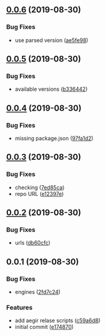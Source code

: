 <a name="0.0.6"></a>
## [0.0.6](https://github.com/alanshaw/npm-go-filecoin-dep/compare/v0.0.5...v0.0.6) (2019-08-30)


### Bug Fixes

* use parsed version ([ae5fe98](https://github.com/alanshaw/npm-go-filecoin-dep/commit/ae5fe98))



<a name="0.0.5"></a>
## [0.0.5](https://github.com/alanshaw/npm-go-filecoin-dep/compare/v0.0.4...v0.0.5) (2019-08-30)


### Bug Fixes

* available versions ([b336442](https://github.com/alanshaw/npm-go-filecoin-dep/commit/b336442))



<a name="0.0.4"></a>
## [0.0.4](https://github.com/alanshaw/npm-go-filecoin-dep/compare/v0.0.3...v0.0.4) (2019-08-30)


### Bug Fixes

* missing package.json ([97fa1d2](https://github.com/alanshaw/npm-go-filecoin-dep/commit/97fa1d2))



<a name="0.0.3"></a>
## [0.0.3](https://github.com/alanshaw/npm-go-filecoin-dep/compare/v0.0.2...v0.0.3) (2019-08-30)


### Bug Fixes

* checking ([7ed85ca](https://github.com/alanshaw/npm-go-filecoin-dep/commit/7ed85ca))
* repo URL ([e12397e](https://github.com/alanshaw/npm-go-filecoin-dep/commit/e12397e))



<a name="0.0.2"></a>
## [0.0.2](https://github.com/alanshaw/npm-go-filecoin-dep/compare/v0.0.1...v0.0.2) (2019-08-30)


### Bug Fixes

* urls ([db60cfc](https://github.com/alanshaw/npm-go-filecoin-dep/commit/db60cfc))



<a name="0.0.1"></a>
## 0.0.1 (2019-08-30)


### Bug Fixes

* engines ([2fd7c24](https://github.com/alanshaw/npm-go-filecoin-dep/commit/2fd7c24))


### Features

* add aegir relase scripts ([c59a6d8](https://github.com/alanshaw/npm-go-filecoin-dep/commit/c59a6d8))
* initial commit ([e174870](https://github.com/alanshaw/npm-go-filecoin-dep/commit/e174870))



